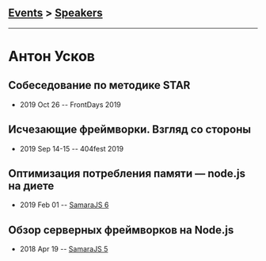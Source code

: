 ## [Events](../README.md) > [Speakers](../speakers.md)
---

# Антон Усков

## Собеседование по методике STAR
- 2019 Oct 26 -- FrontDays 2019    
## Исчезающие фреймворки. Взгляд со стороны
- 2019 Sep 14-15 -- 404fest 2019    
## Оптимизация потребления памяти — node.js на диете
- 2019 Feb 01 -- [SamaraJS 6](https://www.youtube.com/watch?v=aciQ5zhxJiU)    
## Обзор серверных фреймворков на Node.js
- 2018 Apr 19 -- [SamaraJS 5](https://www.youtube.com/watch?v=YzYuQMo89fQ)    
